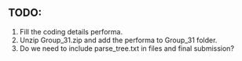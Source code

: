 ## TODO:

1. Fill the coding details performa.
2. Unzip Group_31.zip and add the performa to Group_31 folder.
3. Do we need to include parse_tree.txt in files and final submission?

